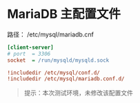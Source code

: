 # MariaDB 主配置文件

路径： /etc/mysql/mariadb.cnf

```ini
[client-server]
# port	= 3306
socket	= /run/mysqld/mysqld.sock

!includedir /etc/mysql/conf.d/
!includedir /etc/mysql/mariadb.conf.d/
```

> 提示：本次测试环境，未修改该配置文件
